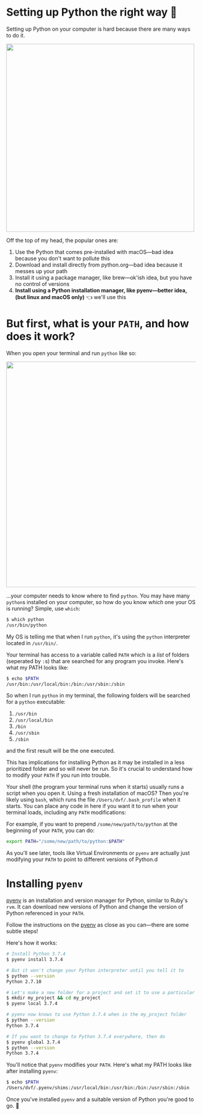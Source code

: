 # Setting up Python the right way 🤞

Setting up Python on your computer is hard because there are many ways to do it. 

<img src="https://imgs.xkcd.com/comics/python_environment_2x.png" width=500>

Off the top of my head, the popular ones are:

1. Use the Python that comes pre-installed with macOS—bad idea because you don't want to pollute this
1. Download and install directly from python.org—bad idea because it messes up your path
1. Install it using a package manager, like brew—ok'ish idea, but you have no control of versions
1. **Install using a Python installation manager, like pyenv—better idea, (but linux and macOS only)** 👈 we'll use this

# But first, what is your `PATH`, and how does it work?

When you open your terminal and run `python` like so:

<img src="https://user-images.githubusercontent.com/1169974/78176391-662e9a00-742a-11ea-8de1-a618fa6d2aa1.png" width=600>

...your computer needs to know where to find `python`. You may have many `python`s installed on your computer, so how do you know _which_ one your OS is running? Simple, use `which`:

```bash
$ which python
/usr/bin/python
```

My OS is telling me that when I run `python`, it's using the `python` interpreter located in `/usr/bin/`.

Your terminal has access to a variable called `PATH` which is a _list_ of folders (seperated by `:`s) that are searched for any program you invoke. Here's what my PATH looks like:

```bash
$ echo $PATH
/usr/bin:/usr/local/bin:/bin:/usr/sbin:/sbin
```

So when I run `python` in my terminal, the following folders will be searched for a `python` executable:

1. `/usr/bin`
1. `/usr/local/bin`
1. `/bin`
1. `/usr/sbin`
1. `/sbin`

and the first result will be the one executed.

This has implications for installing Python as it may be installed in a less prioritized folder and so will never be run. So it's crucial to understand how to modify your `PATH` if you run into trouble. 

Your shell (the program your terminal runs when it starts) usually runs a script when you open it. Using a fresh installation of macOS? Then you're likely using `bash`, which runs the file `/Users/dvf/.bash_profile` when it starts. You can place any code in here if you want it to run when your terminal loads, including any `PATH` modifications:

For example, if you want to prepend `/some/new/path/to/python` at the beginning of your `PATH`, you can do:
```bash
export PATH="/some/new/path/to/python:$PATH"
```

As you'll see later, tools like Virtual Environments or `pyenv` are actually just modifying your `PATH` to point to different versions of Python.d

# Installing `pyenv`

[pyenv](https://github.com/pyenv/pyenv) is an installation and version manager for Python, similar to Ruby's `rvm`.  It can download new versions of Python and change the version of Python referenced in your `PATH`. 

Follow the instructions on the [pyenv](https://github.com/pyenv/pyenv) as close as you can—there are some subtle steps!

Here's how it works:

``` bash
# Install Python 3.7.4
$ pyenv install 3.7.4

# But it won't change your Python interpreter until you tell it to
$ python --version
Python 2.7.10

# Let's make a new folder for a project and set it to use a particular version of Python
$ mkdir my_project && cd my_project
$ pyenv local 3.7.4

# pyenv now knows to use Python 3.7.4 when in the my_project folder
$ python --version
Python 3.7.4

# If you want to change to Python 3.7.4 everywhere, then do
$ pyenv global 3.7.4
$ python --version
Python 3.7.4
```

You'll notice that `pyenv` modifies your `PATH`. Here's what my PATH looks like after installing `pyenv`:

```bash
$ echo $PATH
/Users/dvf/.pyenv/shims:/usr/local/bin:/usr/bin:/bin:/usr/sbin:/sbin
```

Once you've installed `pyenv` and a suitable version of Python you're good to go. 🏁

